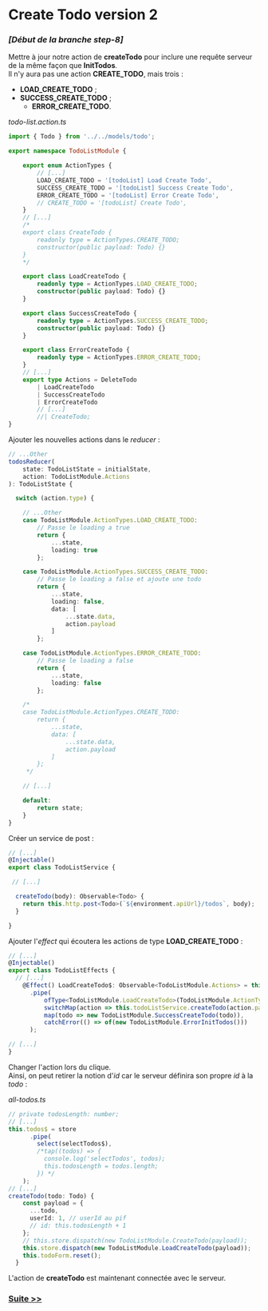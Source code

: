 # Create Todo version 2

### _\[Début de la branche step-8\]_

Mettre à jour notre action de **createTodo** pour inclure une requête serveur de la même façon que **InitTodos**.  
 Il n'y aura pas une action **CREATE\_TODO**, mais trois :

* **LOAD\_CREATE\_TODO** ;
* **SUCCESS\_CREATE\_TODO** ;
  * **ERROR\_CREATE\_TODO**.

_todo-list.action.ts_

```typescript
import { Todo } from '../../models/todo';

export namespace TodoListModule {

    export enum ActionTypes {
        // [...]
        LOAD_CREATE_TODO = '[todoList] Load Create Todo',
        SUCCESS_CREATE_TODO = '[todoList] Success Create Todo',
        ERROR_CREATE_TODO = '[todoList] Error Create Todo',
        // CREATE_TODO = '[todoList] Create Todo',
    }
    // [...]
    /*
    export class CreateTodo {
        readonly type = ActionTypes.CREATE_TODO;
        constructor(public payload: Todo) {}
    }
    */

    export class LoadCreateTodo {
        readonly type = ActionTypes.LOAD_CREATE_TODO;
        constructor(public payload: Todo) {}
    }

    export class SuccessCreateTodo {
        readonly type = ActionTypes.SUCCESS_CREATE_TODO;
        constructor(public payload: Todo) {}
    }

    export class ErrorCreateTodo {
        readonly type = ActionTypes.ERROR_CREATE_TODO;
    }
    // [...]
    export type Actions = DeleteTodo
        | LoadCreateTodo
        | SuccessCreateTodo
        | ErrorCreateTodo
        // [...]
        //| CreateTodo;
}
```

Ajouter les nouvelles actions dans le _reducer_ :

```typescript
// ...Other
todosReducer(
    state: TodoListState = initialState,
    action: TodoListModule.Actions
): TodoListState {

  switch (action.type) {

    // ...Other
    case TodoListModule.ActionTypes.LOAD_CREATE_TODO:
        // Passe le loading a true
        return {
            ...state,
            loading: true
        };

    case TodoListModule.ActionTypes.SUCCESS_CREATE_TODO:
        // Passe le loading a false et ajoute une todo
        return {
            ...state,
            loading: false,
            data: [
                ...state.data,
                action.payload
            ]
        };

    case TodoListModule.ActionTypes.ERROR_CREATE_TODO:
        // Passe le loading a false
        return {
            ...state,
            loading: false
        };

    /*
    case TodoListModule.ActionTypes.CREATE_TODO:
        return {
            ...state,
            data: [
                ...state.data,
                action.payload
            ]
        };
     */

    // [...]

    default:
        return state;
    }
}
```

Créer un service de post :

```typescript
// [...]
@Injectable()
export class TodoListService {

 // [...]

  createTodo(body): Observable<Todo> {
    return this.http.post<Todo>(`${environment.apiUrl}/todos`, body);
  }

}
```

Ajouter l'_effect_ qui écoutera les actions de type **LOAD\_CREATE\_TODO** :

```typescript
// [...]
@Injectable()
export class TodoListEffects {
  // [...]
    @Effect() LoadCreateTodo$: Observable<TodoListModule.Actions> = this.actions$
      .pipe(
          ofType<TodoListModule.LoadCreateTodo>(TodoListModule.ActionTypes.LOAD_CREATE_TODO),
          switchMap(action => this.todoListService.createTodo(action.payload)),
          map(todo => new TodoListModule.SuccessCreateTodo(todo)),
          catchError(() => of(new TodoListModule.ErrorInitTodos()))
      );

// [...]
}
```

Changer l'action lors du clique.  
Ainsi, on peut retirer la notion d'_id_ car le serveur définira son propre _id_ à la _todo_ :

_all-todos.ts_

```typescript
// private todosLength: number;
// [...]
this.todos$ = store
      .pipe(
        select(selectTodos$),
        /*tap((todos) => {
          console.log('selectTodos', todos);
          this.todosLength = todos.length;
        }) */
    );
// [...]
createTodo(todo: Todo) {
    const payload = {
      ...todo,
      userId: 1, // userId au pif
      // id: this.todosLength + 1
    };
    // this.store.dispatch(new TodoListModule.CreateTodo(payload));
    this.store.dispatch(new TodoListModule.LoadCreateTodo(payload));
    this.todoForm.reset();
  }
```

L'action de **createTodo** est maintenant connectée avec le serveur.

### [Suite &gt;&gt;](step-09.md)



